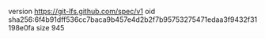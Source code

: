 version https://git-lfs.github.com/spec/v1
oid sha256:6f4b91dff536cc7baca9b457e4d2b2f7b95753275471edaa3f9432f31198e0fa
size 945
